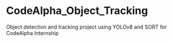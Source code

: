 # CodeAlpha_Object_Tracking
Object detection and tracking project using YOLOv8 and SORT for CodeAlpha Internship
